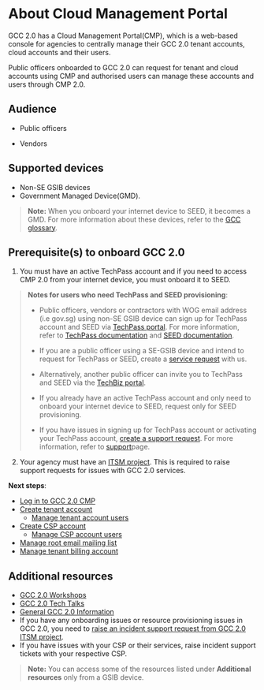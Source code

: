 # About Cloud Management Portal


GCC 2.0 has a Cloud Management Portal(CMP), which is a web-based console for agencies to centrally manage their GCC 2.0 tenant accounts, cloud accounts and their users.

Public officers onboarded to GCC 2.0 can request for tenant and cloud accounts using CMP and authorised users can manage these accounts and users through CMP 2.0.

## Audience

- Public officers

- Vendors

## Supported devices

- Non-SE GSIB devices
- Government Managed Device(GMD).

>**Note:**
> When you onboard your internet device to SEED, it becomes a GMD. For more information about these devices, refer to the [GCC glossary](glossary).

## Prerequisite(s) to onboard GCC 2.0

1. You must have an active TechPass account and if you need to access CMP 2.0 from your internet device, you must onboard it to SEED.

> **Notes for users who need TechPass and SEED provisioning**:
>
>- Public officers, vendors or contractors with WOG email address (i.e gov.sg) using non-SE GSIB device can sign up for TechPass account and SEED via [TechPass portal](portal.techpass.gov.sg/). For more information, refer to [TechPass documentation](https://docs.developer.tech.gov.sg/docs/techpass-user-guide/) and [SEED documentation](https://docs.developer.tech.gov.sg/docs/security-suite-for-engineering-endpoint-devices/prerequisites-for-onboarding).
>
>- If you are a public officer using a SE-GSIB device and intend to request for TechPass or SEED, create a [service request](https://go.gov.sg/techpass-sr) with us.
>
>- Alternatively, another public officer can invite you to TechPass and SEED via the [TechBiz portal](portal.techbiz.suite.gov.sg).
>
>- If you already have an active TechPass account and only need to onboard your internet device to SEED, request only for SEED provisioning.
>
>- If you have issues in signing up for TechPass account or activating your TechPass account, [create a support request](https://go.gov.sg/techpass-sr). For more information, refer to [support](https://docs.developer.tech.gov.sg/docs/gcc-version-2-user-documentation/support/support-channels)page.

2. Your agency must have an [ITSM project](https://docs.developer.tech.gov.sg/docs/gcc-version-2-user-documentation/support/support-channels?id=create-itsm-project). This is required to raise support requests for issues with GCC 2.0 services.



**Next steps**:

- [Log in to GCC 2.0 CMP](log-in-to-cmp)
- [Create tenant account](create-tenant-account)
  - [Manage tenant account users](manage-additional-tenant-account-users)
- [Create CSP account](create-csp-account)
  - [Manage CSP account users](manage-csp-account-users)
- [Manage root email mailing list](manage-root-email-mailing-list)
- [Manage tenant billing account](manage-tenant-billing-account)

## Additional resources

- [GCC 2.0 Workshops](https://docs.developer.tech.gov.sg/docs/gcc-20-workshops/#/)
- [GCC 2.0 Tech Talks](https://docs.developer.tech.gov.sg/docs/gcc-2-tech-talks/#/)
- [General GCC 2.0 Information](https://sgdcs.sgnet.gov.sg/sites/tech/SNDigiGov/CentralICTServices/MHI/Pages/GCC-2.0.aspx)
- If you have any onboarding issues or resource provisioning issues in GCC 2.0, you need to [raise an incident support request from GCC 2.0 ITSM project](https://docs.developer.tech.gov.sg/docs/gcc-version-2-user-documentation/support/support-channels?id=create-itsm-project).
- If you have issues with your CSP or their services, raise incident support tickets with your respective CSP.

> **Note:** You can access some of the resources listed under **Additional resources** only from a GSIB device.
